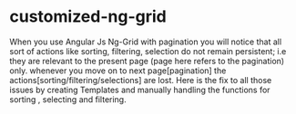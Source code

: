 customized-ng-grid
==================

When you use Angular Js Ng-Grid with pagination you will notice that all sort of actions like sorting, filtering, selection do not remain persistent; i.e they are relevant to the present page (page here refers to the pagination) only. whenever you move on to next page[pagination] the actions[sorting/filtering/selections] are lost. Here is the fix to all those issues by creating Templates and manually handling the functions for sorting , selecting and filtering. 
